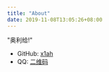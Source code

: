 ```yaml
---
title: "About"
date: 2019-11-08T13:05:26+08:00
---
```


"奥利给!"

- GitHub: [x1ah](https://github.com/x1ah)
- QQ: [二维码](http://i.imgur.com/s4mteP9.jpg) 

